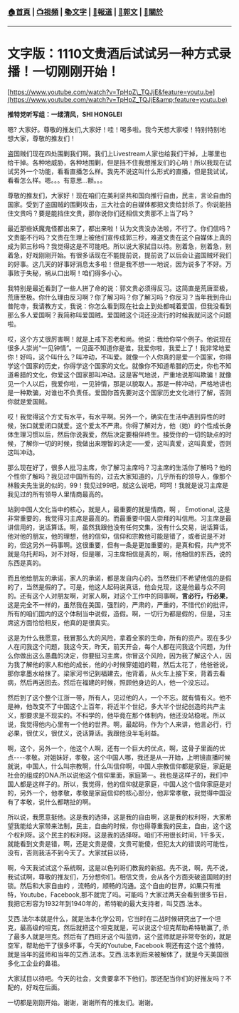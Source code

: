 ###  [:house:首頁](https://github.com/ourhimalayas/home) | [:tv:視頻](https://github.com/ourhimalayas/videos) | [:books:文字](https://github.com/ourhimalayas/txt) | [:newspaper:報道](https://github.com/ourhimalayas/news) | [:eagle:郭文](https://github.com/ourhimalayas/guomedia) | [:pray:關於](https://github.com/ourhimalayas/home/tree/master/about)
---
# **文字版：1110文贵酒后试试另一种方式录播！一切刚刚开始！**



[https://www.youtube.com/watch?v=TpHpZ\_TQJjE&feature=youtu.be](https://www.youtube.com/watch?v=TpHpZ_TQJjE&amp;feature=youtu.be)





**推特党听写组：一缕清风，SHI HONGLEI**



嗯? 大家好。尊敬的推友们,大家好！哇！喝多啦。我今天想大家喽！特别特别地想大家，尊敬的推友们！



盗国贼们现在四处围剿我们啊。我们上Livestream人家也给我们干掉，上哪里也给干掉。各种地威胁，各种地围剿，但是挡不住我想推友们的心呐！所以我现在试试另外一个功能，看看直播怎么样。我先不说这叫什么形式的直播，但是我试试，看看怎么样。嗯。。。有意思...额。。。



尊敬的推友们，大家好！现在咱们在美利坚共和国向推行自由，民主，言论自由的国家。受到了盗国贼的围剿攻击，三大社会的自媒体都把文贵给封杀了。你说能挡住文贵吗？要是能挡住文贵，那你说你们还相信文贵那不上当了吗？



最近那些妖魔鬼怪都出来了，都出来啦！认为文贵没办法啦，不行了。你们信吗？文贵能不行吗？文贵在生理上被他们宣传成郭三秒，难道文贵在这个自媒体上真的成为郭三秒吗？我觉得这是不可能吧。所以说大家拭目以待。别着急，别着急，别着急，好戏刚刚开始。有很多话现在不能提前说，提前说了以后会让盗国贼坏我们的好事。这几天的好事好消息太多啦！但是我不想一一地说，因为说多了不好。万事败于失秘，祸从口出啊！咱们得多小心。



我特别是最近看到了一些人拼了命的说：郭文贵必须得反习。这简直是荒唐至极，荒唐至极。你什么理由反习啊？你了解习吗？你了解习吗？你反习？当年我到舟山普陀寺，我请教方丈，我说：你怎么看到现在社会上到处都喊着爱国，但我没看到那么多人爱国啊？我简称叫爱国贼。爱国贼这个词还没流行的时候我就问这个问题啦。



哎，这个方丈很厉害啊！就是上戒下忍老和尚。他说：我给你举个例子。他说现在很多人崇尚“一见钟情”。一见面不知道你是谁，我爱你啦，我爱上了！我非常地爱你！好吗，这个叫什么？叫冲动，不叫爱。就像一个人你真的是爱一个国家，你得学这个国家的历史，你得学这个国家的文化。就像你不知道希腊的历史，你也不知道希腊的文化，你爱这个国家那叫冲动。这是客气地说，严重地说那叫欺骗！就像见一个人以后，我爱你啦，一见钟情，那是以貌取人。那是一种冲动，严格地讲也是一种欺骗，对谁也不负责任。爱国你首先要对这个国家历史文化进行了解，否则你就是爱国贼。



哎！我觉得这个方丈有水平，有水平啊。另外一个，确实在生活中遇到异性的时候，张口就爱闭口就爱。这个爱太不严肃。你得了解对方，他（她）的个性成长身体生理习惯以后，然后你说我爱，然后决定要相伴终生。接受你的一切的缺点的时候，了解你一切的时候，我做出来理智的决定——爱，这叫真爱，这叫真爱，否则这叫冲动。



那么现在好了，很多人批习主席，你了解习主席吗？习主席的生活你了解吗？他的个性你了解吗？我见过中国所有的，过去大家知道的，几乎所有的领导人，像那个林毅夫先生说的似的，99！我见过99吧，就这么说吧，呵呵！我就是说习主席是我见过的所有领导人里情商最高的。

站到中国人文化当中的核心，就是人，最重要的就是情商，啊 ， Emotional, 这是非常重要的，我觉得习主席是最高的。而最重要中国人崇拜的叫信用。习主席是最讲信用的，说话算话。啊，虽然我跟他没有任何交集，没有什么交易，说话算话，他对他的朋友，他的理想，他的信仰，信仰和宗教他可能是错了，或者说是不对的，但这另外一码事啊。这很重要，但有一条是更加重要的，是真和假，共产党不就是乌托邦吗，对不对呀，但是哪，习主席相信是真的，啊，他相信的东西，说的东西是真的。



而且他给朋友的承诺，家人的承诺，都是发自内心的。当然我们不希望他信的是假的了，当然是假的了。可是，他这人起码说真话，他会兑现，这是他最与众不同的。还有这个人对朋友啊，对家人啊，对这个工作中的同事啊，**言必行，行必果**，这是完全不一样的，虽然我在美国，强烈的，严肃的，严重的，不惜代价的批评，所有的咱们国内的这个体制当中说假，造假。啊，一切行为都是假的，但是，习主席这方面恰恰相反，他真的是很真实。



这是为什么我愿意，我冒那么大的风险，拿着全家的生命，所有的资产。现在多少人在问我这个问题，我这今天，昨天，前天开会，每个人都在问我这个问题，为什么你做出这么愚蠢的决定，你要挺习主席，你冒这个风险，因为我了解这个人，因为我了解他的家人和他的成长，他的小时候穿姐姐的鞋，然后太花了，他爸爸说，那你拿墨水给抹了。梁家河书记到福建去，他背着，从火车上接下来，背着去看病，然后再送回去。然后在福建的时候，照顾他身边的人，他一个没忘过。



然后到了这个整个江浙一带，所有人，见过他的人，一个不忘。就有情有义。他不是神，他改变不了中国这个上百年，将近半个世纪，多大半个世纪创造的共产主义，那要求是不现实的。不科学的，他毕竟在那个体制内，他还没站稳呢。所以说，我觉得他内心里有一个他的世界。啊，最起码，作为个人来讲，他言必行，行必果，很仗义，很仗义，说话算话。我跟他没半毛利益。



啊，这个，另外一个，他这个人啊，还有一个巨大的优点，啊，这骨子里面的优点----孝敬。对姐妹好，孝敬，这个中国人哪，我还是从一开始，上明镜直播时候就说，中国人，什么叫宗教啊，什么叫信仰啊，中国人宗教信仰都是家庭，家庭是社会的组成的DNA.所以说他这个信仰里面，家庭第一。我也是这样子的，我们中国人都是这样子的。所以，我觉得，他的信仰就是家庭，中国人这个信仰家庭是对的，另外一个，他孝敬，孝敬是家庭信仰的核心部分，他非常孝敬，我觉得中国没有了孝敬，说什么都瞎扯的啊。



所以说，我愿意挺他。这是我的选择，这是我的自由啊，这是我的权利呀，大家希望我能给大家带来法制，民主，自由的时候，你也得尊重我的民主，自由，这个这个权利呀。这个民主的权利呀。这是我的选择呀。咱们不用很长时间，1千多天，就能看到文贵是错，啊，还是文贵是傻，文贵可能傻，但犯太大的错误的可能性，没有，否则我活不到今天了。大家拭目以待，



啊，今天我试试这个系统啊，这是以色列哥们教我的新招。先不说，啊，先不说，我试试啊，尊敬的推友们，万分想你们。相信文贵，会从各个方面突破盗国贼的封锁。然后和大家自由的 ，流畅的，顺畅的沟通。这个自由的世界，如果只有推特，Youtube，Facebook,那不就完了吗。可能吗？大家过两天会看到很多节目，我把它形容为1932年到1940年的，希特勒的最大支持者，叫艾西.法本。



艾西.法尔本就是什么，就是法本化学公司，它当时在二战时候研究出了一个坦克，最高级的坦克，然后就把这个坦克就是，可以说这个坦克帮助希特勒赢了, 杀了最多人就是坦克。然后有了西班牙这个叫蓝师，这个蓝师就是非常夸张的，就是空军，帮助他干了很多坏事，今天的Youtube, Facebook 啊还有这个这个推特，就是当年的蓝师和当年的艾西.法本。艾西.法本到后来被解体了，就是今天美国很多化工企业的鼻祖。



大家拭目以待吧。今天的社会，文贵要拿不下他们，那还配当你们的好推友吗？不配的，好戏在后面。



一切都是刚刚开始。谢谢，谢谢所有的推友们。谢谢。
<u></u><sub></sub><sup></sup><strike></strike>